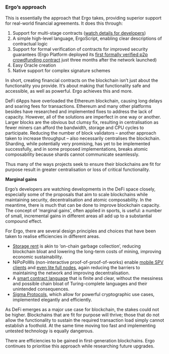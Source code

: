 
### Ergo’s approach

This is essentially the approach that Ergo takes, providing superior support for real-world financial agreements. It does this through:

1. Support for multi-stage contracts ([watch details for developers](https://www.youtube.com/watch?v=g3FlM_WOwBU))
2. A simple high-level language, ErgoScript, enabling clear descriptions of contractual logic
3. Support for formal verification of contracts for improved security guarantees (Ergo Platform deployed its [first formally verified p2p crowdfunding contract](https://twitter.com/chepurnoy/status/1239936086106935296) just three months after the network launched)
4. Easy Oracle creation
5. Native support for complex signature schemes

In short, creating financial contracts on the blockchain isn’t just about the functionality you provide. It’s about making that functionality safe and accessible, as well as powerful. Ergo achieves this and more.

DeFi dApps have overloaded the Ethereum blockchain, causing long delays and soaring fees for transactions. Ethereum and many other platforms besides have researched and implemented fixes to address the lack of capacity. However, all of the solutions are imperfect in one way or another. Larger blocks are the obvious but clumsy fix, resulting in centralisation as fewer miners can afford the bandwidth, storage and CPU cycles to participate. Reducing the number of block validators – another approach taken to increase throughput – also necessarily centralises the blockchain. Sharding, while potentially very promising, has yet to be implemented successfully, and in some proposed implementations, breaks atomic composability because shards cannot communicate seamlessly.

Thus many of the ways projects seek to ensure their blockchains are fit for purpose result in greater centralisation or loss of critical functionality. 

**Marginal gains**

Ergo’s developers are watching developments in the DeFi space closely, especially some of the proposals that aim to scale blockchains while maintaining security, decentralisation and atomic composability. In the meantime, there is much that can be done to improve blockchain capacity. The concept of ‘marginal gains’, often applied in sports, is useful: a number of small, incremental gains in different areas all add up to a substantial compound effect.

For Ergo, there are several design principles and choices that have been taken to realise efficiencies in different areas.

* [Storage rent](https://ergoplatform.org/en/blog/2020_04_21_ergo_positioning/) is akin to ‘on-chain garbage collection’, reducing blockchain bloat and lowering the long-term costs of mining, improving economic sustainability.
* NiPoPoWs (non-interactive proof-of-proof-of-works) enable [mobile SPV clients](https://ergoplatform.org/en/blog/2020_05_1_spv_security/) and [even lite full nodes](https://ergoplatform.org/en/blog/2020_05_08_lite_full_nodes/), again reducing the barriers to maintaining the network and improving decentralisation.
* A [smart contract language](https://ergoplatform.org/docs/ErgoScript.pdf) that is finite and clear, without the messiness and possible chain bloat of Turing-complete languages and their unintended consequences.
* [Sigma Protocols](https://ergoplatform.org/en/blog/2020_03_16_ergo_sigma/), which allow for powerful cryptographic use cases, implemented elegantly and efficiently.

As DeFi emerges as a major use case for blockchain, the stakes could not be higher. Blockchains that are fit for purpose will thrive; those that do not allow the functionality to sustain the required transaction load simply cannot establish a foothold. At the same time moving too fast and implementing untested technology is equally dangerous. 

There are efficiencies to be gained in first-generation blockchains. Ergo continues to prioritise this approach while researching future upgrades.


